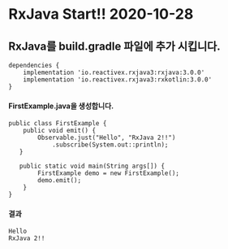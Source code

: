 # RxJava Start!! 2020-10-28

RxJava를 build.gradle 파일에 추가 시킵니다.
-------------
```
dependencies {
    implementation 'io.reactivex.rxjava3:rxjava:3.0.0'
    implementation 'io.reactivex.rxjava3:rxkotlin:3.0.0'
}
```

#### FirstExample.java을 생성합니다.

```
public class FirstExample {
    public void emit() {
        Observable.just("Hello", "RxJava 2!!")
            .subscribe(System.out::println);
   }
   
   public static void main(String args[]) {
        FirstExample demo = new FirstExample();
        demo.emit();
    }
}
```

#### 결과

```
Hello
RxJava 2!!
```

